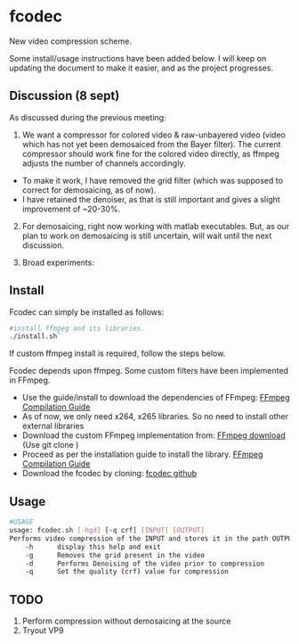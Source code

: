 # fcodec
New video compression scheme. 

Some install/usage instructions have been added below. I will keep on updating the document to make it easier, and as the project progresses.
## Discussion (8 sept)
As discussed during the previous meeting:

1. We want a compressor for colored video & raw-unbayered video (video which has not yet been demosaiced from the Bayer filter). The current compressor should work fine for the colored video directly, as ffmpeg adjusts the number of channels accordingly.
- To make it work, I have removed the grid filter (which was supposed to correct for demosaicing, as of now).
- I have retained the denoiser, as that is still important and gives a slight improvement of ~20-30%.

2. For demosaicing, right now working with matlab executables. But, as our plan to work on demosaicing is still uncertain, will wait until the next discussion.

3. Broad experiments: 


## Install
Fcodec can simply be installed as follows:
```bash
#install ffmpeg and its libraries. 
./install.sh`
```
If custom ffmpeg install is required, follow the steps below.

Fcodec depends upon ffmpeg. Some custom filters have been implemented in FFmpeg. 
 - Use the guide/install to download the dependencies of FFmpeg: [FFmpeg Compilation Guide](https://trac.ffmpeg.org/wiki/CompilationGuide/Ubuntu)
 - As of now, we only need x264, x265 libraries. So no need to install other external libraries
 - Download the custom FFmpeg implementation from: [FFmpeg download](https://github.com/kedartatwawadi/FFmpeg) (Use git clone <link>)
 - Proceed as per the installation guide to install the library. [FFmpeg Compilation Guide](https://trac.ffmpeg.org/wiki/CompilationGuide/Ubuntu)
 - Download the fcodec by cloning: [fcodec github](https://github.com/kedartatwawadi/fcodec)

## Usage

```bash
#USAGE
usage: fcodec.sh [-hgd] [-q crf] [INPUT] [OUTPUT] 
Performs video compression of the INPUT and stores it in the path OUTPUT
    -h      display this help and exit
    -g      Removes the grid present in the video
    -d      Performs Denoising of the video prior to compression
    -q      Set the quality (crf) value for compression
```

## TODO
1. Perform compression without demosaicing at the source
2. Tryout VP9
